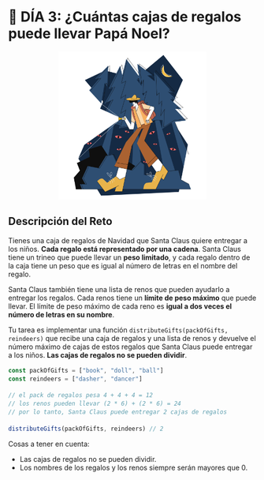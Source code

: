 # :date: DÍA 3: ¿Cuántas cajas de regalos puede llevar Papá Noel?

<p align="center">
  <a href="https://adventjs.dev/es/challenges/2022/3">
    <img src="https://raw.githubusercontent.com/aleeMR/CL-AdventJS2022/master/assets/3.svg" width="300" height="300" />
  </a>
 </p>

## Descripción del Reto

Tienes una caja de regalos de Navidad que Santa Claus quiere entregar a los niños. **Cada regalo está representado por una cadena**. Santa Claus tiene un trineo que puede llevar un **peso limitado**, y cada regalo dentro de la caja tiene un peso que es igual al número de letras en el nombre del regalo.

Santa Claus también tiene una lista de renos que pueden ayudarlo a entregar los regalos. Cada renos tiene un **límite de peso máximo** que puede llevar. El límite de peso máximo de cada reno es **igual a dos veces el número de letras en su nombre**.

Tu tarea es implementar una función `distributeGifts(packOfGifts, reindeers)` que recibe una caja de regalos y una lista de renos y devuelve el número máximo de cajas de estos regalos que Santa Claus puede entregar a los niños. **Las cajas de regalos no se pueden dividir**.

```js
const packOfGifts = ["book", "doll", "ball"]
const reindeers = ["dasher", "dancer"]

// el pack de regalos pesa 4 + 4 + 4 = 12
// los renos pueden llevar (2 * 6) + (2 * 6) = 24
// por lo tanto, Santa Claus puede entregar 2 cajas de regalos

distributeGifts(packOfGifts, reindeers) // 2
```

Cosas a tener en cuenta:

- Las cajas de regalos no se pueden dividir.
- Los nombres de los regalos y los renos siempre serán mayores que 0.
